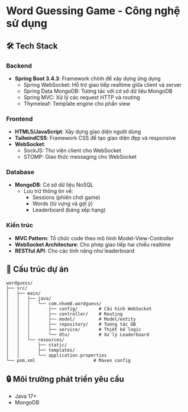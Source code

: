 # Word Guessing Game - Công nghệ sử dụng

## 🛠 Tech Stack

### Backend
- **Spring Boot 3.4.3**: Framework chính để xây dựng ứng dụng
  - Spring WebSocket: Hỗ trợ giao tiếp realtime giữa client và server
  - Spring Data MongoDB: Tương tác với cơ sở dữ liệu MongoDB
  - Spring MVC: Xử lý các request HTTP và routing
  - Thymeleaf: Template engine cho phần view

### Frontend
- **HTML5/JavaScript**: Xây dựng giao diện người dùng
- **TailwindCSS**: Framework CSS để tạo giao diện đẹp và responsive
- **WebSocket**: 
  - SockJS: Thư viện client cho WebSocket
  - STOMP: Giao thức messaging cho WebSocket

### Database
- **MongoDB**: Cơ sở dữ liệu NoSQL
  - Lưu trữ thông tin về:
    - Sessions (phiên chơi game)
    - Words (từ vựng và gợi ý)
    - Leaderboard (bảng xếp hạng)

### Kiến trúc
- **MVC Pattern**: Tổ chức code theo mô hình Model-View-Controller
- **WebSocket Architecture**: Cho phép giao tiếp hai chiều realtime
- **RESTful API**: Cho các tính năng như leaderboard

## 🔧 Cấu trúc dự án

```
wordguess/
├── src/
│   ├── main/
│   │   ├── java/
│   │   │   └── com.nhom8.wordguess/
│   │   │       ├── config/        # Cấu hình WebSocket
│   │   │       ├── controller/    # Routing
│   │   │       ├── model/         # Model/entity
│   │   │       ├── repository/    # Tương tác DB
│   │   │       ├── service/       # Thiết kế logic
│   │   │       └── dto/           # Xử lý Leaderboard
│   │   └── resources/
│   │       ├── static/           
│   │       ├── templates/       
│   │       └── application.properties
└── pom.xml                      # Maven config
```

## 🔒 Môi trường phát triển yêu cầu
- Java 17+
- MongoDB